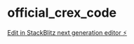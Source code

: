 # official_crex_code

[Edit in StackBlitz next generation editor ⚡️](https://stackblitz.com/~/github.com/koho-choice/official_crex_code)